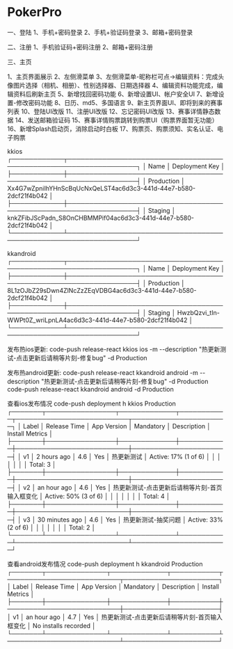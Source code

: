# PokerPro
一、登陆
1、手机+密码登录
2、手机+验证码登录
3、邮箱+密码登录

二、注册
1、手机验证码+密码注册
2、邮箱+密码注册

三、主页

1、主页界面展示
2、左侧滑菜单
3、左侧滑菜单-昵称栏可点->编辑资料：完成头像图片选择（相机、相册）、性别选择器、日期选择器
4、编辑资料功能完成，编辑资料后刷新主页
5、新增找回密码功能
6、新增设置UI、帐户安全UI
7、新增设置-修改密码功能
8、日历、md5、多国语言
9、新主页界面UI、即将到来的赛事列表
10、登陆UI改版
11、注册UI改版
12、忘记密码UI改版
13、赛事详情静态数据
14、发送邮箱验证码
15、赛事详情购票跳转到购票UI（购票界面暂无功能）
16、新增Splash启动页，消除启动时白板
17、购票页、购票须知、实名认证、电子购票

kkios
┌────────────┬──────────────────────────────────────────────────────────────────┐
│ Name       │ Deployment Key                                                   │
├────────────┼──────────────────────────────────────────────────────────────────┤
│ Production │ Xx4G7wZpniIhYHnScBqUcNxQeLST4ac6d3c3-441d-44e7-b580-2dcf21f4b042 │
├────────────┼──────────────────────────────────────────────────────────────────┤
│ Staging    │ knkZFibJScPadn_S8OnCHBMMPif04ac6d3c3-441d-44e7-b580-2dcf21f4b042 │
└────────────┴──────────────────────────────────────────────────────────────────┘

kkandroid
┌────────────┬──────────────────────────────────────────────────────────────────┐
│ Name       │ Deployment Key                                                   │
├────────────┼──────────────────────────────────────────────────────────────────┤
│ Production │ 8L1zOJbZ29sDwn4ZlNcZzZEqVDBG4ac6d3c3-441d-44e7-b580-2dcf21f4b042 │
├────────────┼──────────────────────────────────────────────────────────────────┤
│ Staging    │ HwzbQzvi_tIn-WWPt0Z_wriLpnLA4ac6d3c3-441d-44e7-b580-2dcf21f4b042 │
└────────────┴──────────────────────────────────────────────────────────────────┘


发布热ios更新:
code-push release-react kkios ios -m --description "热更新测试-点击更新后请稍等片刻-修复bug" -d Production

发布热android更新:
code-push release-react kkandroid android -m --description "热更新测试-点击更新后请稍等片刻-修复bug" -d Production
code-push release-react kkandroid android  -d Production

查看ios发布情况
 code-push deployment h kkios Production
┌───────┬────────────────┬─────────────┬───────────┬──────────────────────────┬──────────────────────┐
│ Label │ Release Time   │ App Version │ Mandatory │ Description              │ Install Metrics      │
├───────┼────────────────┼─────────────┼───────────┼──────────────────────────┼──────────────────────┤
│ v1    │ 2 hours ago    │ 4.6         │ Yes       │ 热更新测试                    │ Active: 17% (1 of 6) │
│       │                │             │           │                          │ Total: 3             │
├───────┼────────────────┼─────────────┼───────────┼──────────────────────────┼──────────────────────┤
│ v2    │ an hour ago    │ 4.6         │ Yes       │ 热更新测试-点击更新后请稍等片刻-首页输入框变化 │ Active: 50% (3 of 6) │
│       │                │             │           │                          │ Total: 4             │
├───────┼────────────────┼─────────────┼───────────┼──────────────────────────┼──────────────────────┤
│ v3    │ 30 minutes ago │ 4.6         │ Yes       │ 热更新测试-抽奖问题               │ Active: 33% (2 of 6) │
│       │                │             │           │                          │ Total: 2             │
└───────┴────────────────┴─────────────┴───────────┴──────────────────────────┴──────────────────────┘


查看android发布情况
 code-push deployment h kkandroid Production
┌───────┬──────────────┬─────────────┬───────────┬──────────────────────────┬──────────────────────┐
│ Label │ Release Time │ App Version │ Mandatory │ Description              │ Install Metrics      │
├───────┼──────────────┼─────────────┼───────────┼──────────────────────────┼──────────────────────┤
│ v1    │ an hour ago  │ 4.7         │ Yes       │ 热更新测试-点击更新后请稍等片刻-首页输入框变化 │ No installs recorded │
└───────┴──────────────┴─────────────┴───────────┴──────────────────────────┴──────────────────────┘

